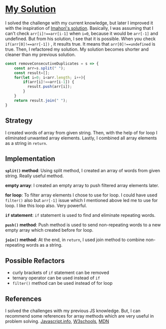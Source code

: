 # [My Solution](https://www.codewars.com/kata/5b39e91ee7a2c103300018b3/javascript)

I solved the challenge with my current knowledge, but later I improved it with the inspiration
of [Imahori's solution](https://www.codewars.com/kata/reviews/5b39e927e7a2c103300018b5/groups/5b3a6472615a90b74d000e04). Basically, I was assuming that I can't 
check `arr[i]!==arr[i-1]` when `i=0`, because it would be `arr[-1]` and undefined.
But from his solution, I see that it is possible. When you check `if(arr[0]!==arr[-1])`
, it results true. It means that `arr[0]!==undefined` is true. Then, I refactored my solution.
My solution becomes shorter and cleaner than my previous solution.

```js
const removeConsecutiveDuplicates = s => {
    const arr=s.split(" ");
    const result=[];
    for(let i=0; i<arr.length; i++){
        if(arr[i]!==arr[i-1]) {
          result.push(arr[i]);
        }
    }
    return result.join(" ");
}

```

## Strategy

I created words of array from given string. Then, with the help of for loop I
eliminated unwanted array elements. Lastly, I combined all array elements
as a string in `return`.

## Implementation

**`split()` method**: Using split method, I created an array of words from 
given string. Really useful method.

**empty array**: I created an empty array to push filtered array elements later.

**for loop**: To filter array elements I chose to use for loop. I could
have used `filter()` also but `arr[-1]` issue which I mentioned above
led me to use for loop. I like this loop also. Very powerful.

**`if` statement**: `if` statement is used to find and eliminate repeating words.

**`push()` method**: Push method is used to send non-repeating words to a new
empty array which created before for loop.

**`join()` method**: At the end, in `return`, I used join method to combine
non-repeating words as a string.

## Possible Refactors

- curly brackets of `if` statement can be removed
- ternary operator can be used instead of `if`
- `filter()` method can be used instead of for loop

## References

I solved the challenges with my previous JS knowledge. But, I can recommend
some references for array methods which are very useful in problem solving.
[Javascript.info](https://javascript.info/array-methods),
[W3schools](https://www.w3schools.com/js/js_array_methods.asp),
[MDN](https://developer.mozilla.org/en-US/docs/Web/JavaScript/Reference/Global_Objects/Array)
